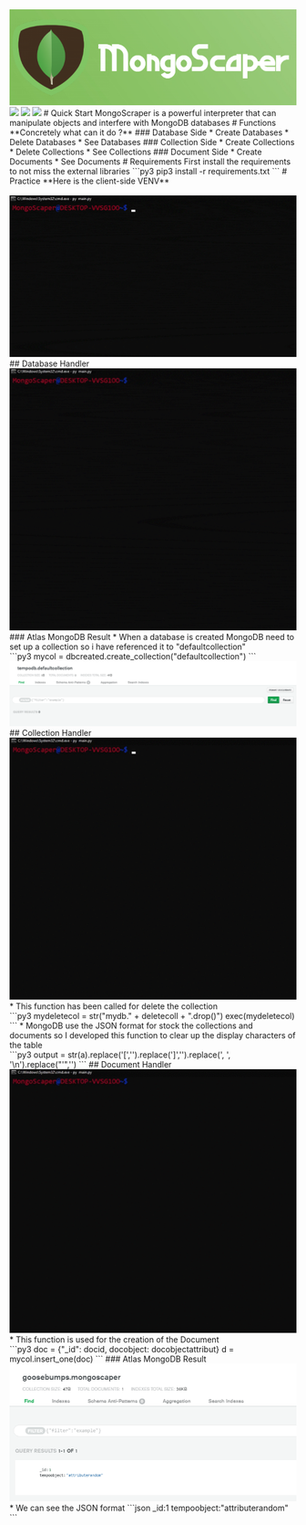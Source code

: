 <img src=/img/mongoscaper.png>
<img src="https://forthebadge.com/images/badges/built-with-love.svg" height="40" length="40"> <img src="https://forthebadge.com/images/badges/made-with-python.svg" height="40" length="40"> <img src="https://forthebadge.com/images/badges/fuck-it-ship-it.svg" height="40" length="40">
# Quick Start
MongoScraper is a powerful interpreter that can manipulate objects and interfere with MongoDB databases
# Functions
**Concretely what can it do ?**
### Database Side
* Create Databases
* Delete Databases
* See Databases
### Collection Side
* Create Collections
* Delete Collections 
* See Collections 
### Document Side
* Create Documents
* See Documents
# Requirements
First install the requirements to not miss the external libraries 
```py3
pip3 install -r requirements.txt
```
# Practice
**Here is the client-side VENV**<br>
<br><img src=/img/cli.gif><br>
## Database Handler
<br><img src=/img/db.gif><br>
### Atlas MongoDB Result
* When a database is created MongoDB need to set up a collection so i have referenced it to "defaultcollection"<br>
```py3
mycol = dbcreated.create_collection("defaultcollection")
```
<br><img src=/img/dbcreated.png><br>
## Collection Handler
<br><img src=/img/coll.gif><br>
* This function has been called for delete the collection<br>
```py3
mydeletecol = str("mydb." + deletecoll + ".drop()")
exec(mydeletecol)
```
* MongoDB use the JSON format for stock the collections and documents so I developed this function to clear up the display characters of the table<br>
```py3
output = str(a).replace('[','').replace(']','').replace(', ', '\n').replace("'",'')
```
## Document Handler
<br><img src=/img/doc.gif><br>
* This function is used for the creation of the Document<br>
```py3
doc = {"_id": docid, docobject: docobjectattribut}
d = mycol.insert_one(doc)
```
### Atlas MongoDB Result
<br><img src=/img/doccreated.png><br>
* We can see the JSON format
```json
_id:1
tempoobject:"attributerandom"
```
